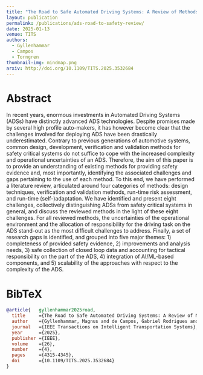 ```yaml
---
title: "The Road to Safe Automated Driving Systems: A Review of Methods Providing Safety Evidence"
layout: publication
permalink: /publications/ads-road-to-safety-review/
date: 2025-01-13
venue: TITS
authors:
  - Gyllenhammar
  - Campos
  - Torngren
thumbnail-img: mindmap.png
arxiv: http://doi.org/10.1109/TITS.2025.3532684
---
```


# Abstract
In recent years, enormous investments in Automated Driving Systems (ADSs) have distinctly advanced ADS technologies. Despite promises made by several high profile auto-makers, it has however become clear that the challenges involved for deploying ADS have been drastically underestimated. Contrary to previous generations of automotive systems, common design, development, verification and validation methods for safety critical systems do not suffice to cope with the increased complexity and operational uncertainties of an ADS. Therefore, the aim of this paper is to provide an understanding of existing methods for providing safety evidence and, most importantly, identifying the associated challenges and gaps pertaining to the use of each method. To this end, we have performed a literature review, articulated around four categories of methods: design techniques, verification and validation methods, run-time risk assessment, and run-time (self-)adaptation. We have identified and present eight challenges, collectively distinguishing ADSs from safety critical systems in general, and discuss the reviewed methods in the light of these eight challenges. For all reviewed methods, the uncertainties of the operational environment and the allocation of responsibility for the driving task on the ADS stand-out as the most difficult challenges to address. Finally, a set of research gaps is identified, and grouped into five major themes: 1) completeness of provided safety evidence, 2) improvements and analysis needs, 3) safe collection of closed loop data and accounting for tactical responsibility on the part of the ADS, 4) integration of AI/ML-based components, and 5) scalability of the approaches with respect to the complexity of the ADS.

# BibTeX
```bibtex
@article{   gyllenhammar2025road,
  title     ={The Road to Safe Automated Driving Systems: A Review of Methods Providing Safety Evidence},
  author    ={Gyllenhammar, Magnus and de Campos, Gabriel Rodrigues and T{\"o}rngren, Martin},
  journal   ={IEEE Transactions on Intelligent Transportation Systems},
  year      ={2025},
  publisher ={IEEE},
  volume    ={26},
  number    ={4},
  pages     ={4315-4345},
  doi       ={10.1109/TITS.2025.3532684}
}
```
